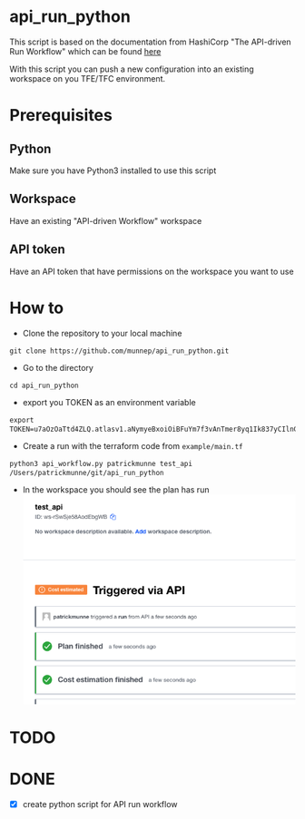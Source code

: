 # api_run_python

This script is based on the documentation from HashiCorp "The API-driven Run Workflow" which can be found [here](https://www.terraform.io/cloud-docs/run/api)

With this script you can push a new configuration into an existing workspace on you TFE/TFC environment. 

# Prerequisites

## Python
Make sure you have Python3 installed to use this script

## Workspace
Have an existing "API-driven Workflow" workspace

## API token
Have an API token that have permissions on the workspace you want to use

# How to

- Clone the repository to your local machine
```
git clone https://github.com/munnep/api_run_python.git
```
- Go to the directory
```
cd api_run_python
```
- export you TOKEN as an environment variable
```
export TOKEN=u7aOzOaTtd4ZLQ.atlasv1.aNymyeBxoiOiBFuYm7f3vAnTmer8yq1Ik837yCIlnGktBSlLoUwPyWNrt1yJ5aa1ySs
```
- Create a run with the terraform code from `example/main.tf`
```
python3 api_workflow.py patrickmunne test_api /Users/patrickmunne/git/api_run_python
```
- In the workspace you should see the plan has run  
![](media/20220905095647.png)    

# TODO

# DONE
- [x] create python script for API run workflow

